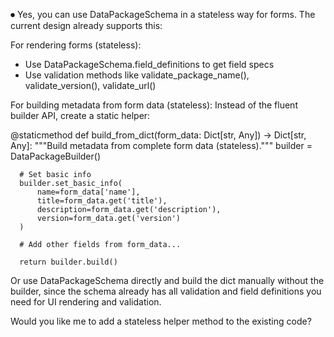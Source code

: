 ⏺ Yes, you can use DataPackageSchema in a stateless way for forms. The current design already supports this:

  For rendering forms (stateless):
  - Use DataPackageSchema.field_definitions to get field specs
  - Use validation methods like validate_package_name(), validate_version(), validate_url()

  For building metadata from form data (stateless):
  Instead of the fluent builder API, create a static helper:

  @staticmethod
  def build_from_dict(form_data: Dict[str, Any]) -> Dict[str, Any]:
      """Build metadata from complete form data (stateless)."""
      builder = DataPackageBuilder()

      # Set basic info
      builder.set_basic_info(
          name=form_data['name'],
          title=form_data.get('title'),
          description=form_data.get('description'),
          version=form_data.get('version')
      )

      # Add other fields from form_data...

      return builder.build()

  Or use DataPackageSchema directly and build the dict manually without the builder, since the schema already has all validation and field definitions you need for UI rendering and validation.

  Would you like me to add a stateless helper method to the existing code?